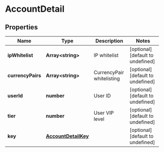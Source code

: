 # AccountDetail

## Properties

Name | Type | Description | Notes
------------ | ------------- | ------------- | -------------
**ipWhitelist** | **Array&lt;string&gt;** | IP whitelist | [optional] [default to undefined]
**currencyPairs** | **Array&lt;string&gt;** | CurrencyPair whitelisting | [optional] [default to undefined]
**userId** | **number** | User ID | [optional] [default to undefined]
**tier** | **number** | User VIP level | [optional] [default to undefined]
**key** | [**AccountDetailKey**](AccountDetailKey.md) |  | [optional] [default to undefined]

